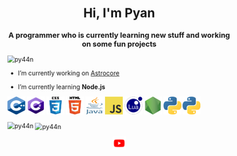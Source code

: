 <h1 align="center">Hi, I'm Pyan</h1>
<h3 align="center">A programmer who is currently learning new stuff and working on some fun projects</h3>

<p align="left"> <img src="https://komarev.com/ghpvc/?username=py44n" alt="py44n" /> </p>

- I’m currently working on [Astrocore](https://github.com/PY44N/Gamehub)

- I’m currently learning **Node.js**

<p align="left"><img src="https://github.com/PY44N/PY44N/raw/master/Img/c%2B%2B.png" alt="cplusplus" width="40" height="40"/> <img src="https://github.com/PY44N/PY44N/raw/master/Img/c%23.png" alt="csharp" width="40" height="40"/> <img src="https://github.com/PY44N/PY44N/raw/master/Img/css.png" alt="css3" width="40" height="40"/> <img src="https://github.com/PY44N/PY44N/raw/master/Img/html.png" alt="html5" width="40" height="40"/> <img src="https://github.com/PY44N/PY44N/raw/master/Img/java.png" alt="java" width="40" height="40"/> <img src="https://github.com/PY44N/PY44N/raw/master/Img/javascript.png" alt="javascript" width="40" height="40"/> <img src="https://github.com/PY44N/PY44N/raw/master/Img/lua.png" alt="lua" width="40" height="40"/> <img src="https://github.com/PY44N/PY44N/raw/master/Img/nodejs.png" alt="nodejs" width="40" height="40"/> <img src="https://github.com/PY44N/PY44N/raw/master/Img/python.png" alt="python" width="40" height="40"/> <img src="https://github.com/PY44N/PY44N/raw/master/Img/python.png" alt="python" width="40" height="40"/></p><p><img align="left" src="https://github-readme-stats.vercel.app/api/top-langs/?username=py44n&layout=compact&hide=html" alt="py44n" /></p>

<p>&nbsp;<img align="center" src="https://github-readme-stats.vercel.app/api?username=py44n&show_icons=true" alt="py44n" /></p>

<p align="center">
<a href="https://www.youtube.com/channel/UCoxvdTSiNhGyXnQVczlkCig" target="blank"><img align="center" src="https://github.com/PY44N/PY44N/raw/master/Img/youtube.png" alt="Pyan | Youtube" height="30" width="30" /></a>
</p>
